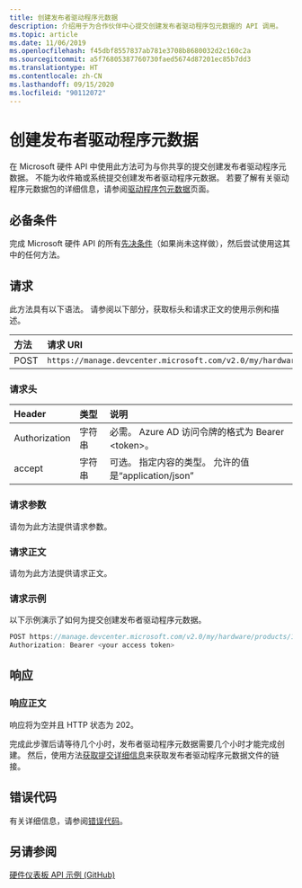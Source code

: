 ```yaml
---
title: 创建发布者驱动程序元数据
description: 介绍用于为合作伙伴中心提交创建发布者驱动程序包元数据的 API 调用。
ms.topic: article
ms.date: 11/06/2019
ms.openlocfilehash: f45dbf8557837ab781e3708b8680032d2c160c2a
ms.sourcegitcommit: a5f76805387760730faed5674d87201ec85b7dd3
ms.translationtype: HT
ms.contentlocale: zh-CN
ms.lasthandoff: 09/15/2020
ms.locfileid: "90112072"
---
```

# <a name="create-publisher-driver-metadata"></a>创建发布者驱动程序元数据

在 Microsoft 硬件 API 中使用此方法可为与你共享的提交创建发布者驱动程序元数据。 不能为收件箱或系统提交创建发布者驱动程序元数据。 若要了解有关驱动程序元数据包的详细信息，请参阅[驱动程序包元数据](driver-package-metadata.md)页面。

## <a name="prerequisites"></a>必备条件

完成 Microsoft 硬件 API 的所有[先决条件](dashboard-api.md)（如果尚未这样做），然后尝试使用这其中的任何方法。

## <a name="request"></a>请求

此方法具有以下语法。 请参阅以下部分，获取标头和请求正文的使用示例和描述。

| 方法 | 请求 URI                                                                                                    |
|:-------|:---------------------------------------------------------------------------------------------------------------|
| POST   | `https://manage.devcenter.microsoft.com/v2.0/my/hardware/products/{productID}/submissions/{submissionID}/createpublishermetadata`|

### <a name="request-header"></a>请求头

| Header | 类型 | 说明 |
|:--|:--|:--|
| Authorization | 字符串 | 必需。 Azure AD 访问令牌的格式为 Bearer \<token\>。 |
| accept | 字符串 | 可选。 指定内容的类型。 允许的值是“application/json” |

### <a name="request-parameters"></a>请求参数

请勿为此方法提供请求参数。

### <a name="request-body"></a>请求正文

请勿为此方法提供请求正文。

### <a name="request-examples"></a>请求示例

以下示例演示了如何为提交创建发布者驱动程序元数据。

```cpp
POST https://manage.devcenter.microsoft.com/v2.0/my/hardware/products/14631253285588838/submissions/1152921504621465124/createpublishermetadata HTTP/1.1
Authorization: Bearer <your access token>
```

## <a name="response"></a>响应

### <a name="response-body"></a>响应正文

响应将为空并且 HTTP 状态为 202。

完成此步骤后请等待几个小时，发布者驱动程序元数据需要几个小时才能完成创建。 然后，使用方法[获取提交详细信息](get-a-submission.md)来获取发布者驱动程序元数据文件的链接。

## <a name="error-codes"></a>错误代码

有关详细信息，请参阅[错误代码](get-product-data.md#error-codes)。

## <a name="see-also"></a>另请参阅

[硬件仪表板 API 示例 (GitHub)](https://aka.ms/hpc_async_api_samples)
